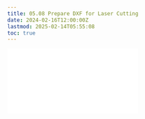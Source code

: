 ```yaml
---
title: 05.08 Prepare DXF for Laser Cutting
date: 2024-02-16T12:00:00Z
lastmod: 2025-02-14T05:55:08
toc: true
---
```


![Link to included file content](../../../../digital-fabrication/laser-cutting/prepare-dxf-file-for-laser-cutting.md)
